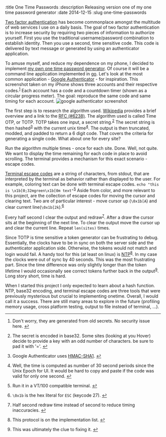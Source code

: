 :title One Time Passwords
:description Releasing version one of my one time password generator
:date 2014-12-15
:slug one-time-passwords


<p><a href="http://en.wikipedia.org/wiki/Two_factor_authentication">Two factor authentication</a> has become commonplace amongst the multitude of web services I use on a daily basis.
The goal of two factor authentication is to increase security by requiring two pieces of information to authorize yourself.
First you use the traditional username/password combination to establish identity.
Then you use a second, time sensitive code.
This code is delivered by text message or generated by using an authenticator application.</p>

<p>To amuse myself, and reduce my dependence on my phone, I decided to implement <a href="onetime.go">my own one time password generator</a>.
Of course it will be a command line application implemented in <a href="https://golang.org/">go</a>.
Let&#39;s look at the most common application - <a href="https://github.com/google/google-authenticator">Google Authenticator</a> - for inspiration.
This screenshot taken on my iPhone shows three accounts and their respective codes.<sup id="fnref1"><a href="#fn1" rel="footnote">1</a></sup>
Each account has a code and a countdown timer (shown as a circular progress meter).
The goal: reproduce the same code and same timing for each account.
<img src="/media/google_authenticator_screenshot.png" alt="google authenticator screenshot"></p>

<p>The first step is to research the algorithm used.
<a href="http://en.wikipedia.org/wiki/Google_Authenticator">Wikipedia</a> provides a brief overview and a link to the <a href="https://www.ietf.org/rfc/rfc6238.txt">RFC (#6238)</a>.
The algorithm used is called Time OTP, or TOTP.
TOTP takes one input, a secret string.<sup id="fnref2"><a href="#fn2" rel="footnote">2</a></sup>
The secret string is then hashed<sup id="fnref3"><a href="#fn3" rel="footnote">3</a></sup> with the current unix time<sup id="fnref4"><a href="#fn4" rel="footnote">4</a></sup>.
The output is then truncated, modded, and padded to return a 6 digit code.
That covers the criteria for generating a single code.
What about one for every site?</p>

<p>Run the algorithm multiple times - once for each site.
Done.
Well, not quite.
We want to display the time remaining for each code in place to avoid scrolling.
The terminal provides a mechanism for this exact scenario - escape codes.</p>

<p><a href="http://en.wikipedia.org/wiki/ANSI_escape_code">Terminal escape codes</a> are a string of characters, from stdout, that are interpreted by the terminal as behavior rather than displayed to the user.
For example, coloring text can be done with terminal escape codes.
<code>echo &quot;this is \x1b[0;32mgreen\x1b[0m text&quot;</code><sup id="fnref5"><a href="#fn5" rel="footnote">5</a></sup>
Aside from color, and more relevant to this project, are the collection of escape codes for moving the cursor and clearing text.
Two are of particular interest - move cursor up (<code>\0x1b[A</code>) and clear current line(<code>\0x1b[2k</code>).<sup id="fnref6"><a href="#fn6" rel="footnote">6</a></sup></p>

<p>Every half second I clear the output and redraw<sup id="fnref7"><a href="#fn7" rel="footnote">7</a></sup>.
After a draw the cursor sits at the beginning of the next line.
To clear the output move the cursor up and clear the current line.
Repeat <code>len(sites)</code> times.</p>

<p>Since TOTP is time sensitive a token generator can be frustrating to debug.
Essentially, the clocks have to be in sync on both the server side and the authenticator application side.
Otherwise, the tokens would not match and login would fail.
A handy tool for this (at least on linux) is <a href="http://www.ntp.org/">NTP</a><sup id="fnref8"><a href="#fn8" rel="footnote">8</a></sup>.
In my case the clocks were out of sync by 40 seconds.
This was the most frustrating part.
Since the time difference was only slightly longer than the token lifetime I would occasionally see correct tokens further back in the output<sup id="fnref9"><a href="#fn9" rel="footnote">9</a></sup>.
Long story short, time is hard.</p>

<p>When I started this project I only expected to learn about a hash function.
NTP, base32 encoding, and terminal escape codes are three tools that were previously mysterious but crucial to implementing onetime.
Overall, I would call it a success.
There are still many areas to explore in the future (profiling memory usage, cross platform testing, output to file instead of terminal, ...).</p>

<div class="footnotes">
<hr>
<ol>

<li id="fn1">
<p>Don&#39;t worry, they are generated from old secrets. No security issue here.&nbsp;<a href="#fnref1" rev="footnote">&#8617;</a></p>
</li>

<li id="fn2">
<p>The secret is encoded in base32. Some sites (looking at you Hover) decide to provide a key with an odd number of characters. be sure to pad it with &#39;=&#39;.&nbsp;<a href="#fnref2" rev="footnote">&#8617;</a></p>
</li>

<li id="fn3">
<p>Google Authenticator uses <a href="https://www.ietf.org/rfc/rfc2104.txt">HMAC-SHA1</a>.&nbsp;<a href="#fnref3" rev="footnote">&#8617;</a></p>
</li>

<li id="fn4">
<p>Well, the time is computed as number of 30 second periods since the Unix Epoch for UI. It would be hard to copy and paste if the code was valid for only one second.&nbsp;<a href="#fnref4" rev="footnote">&#8617;</a></p>
</li>

<li id="fn5">
<p>Run it in a VT/100 compatible terminal.&nbsp;<a href="#fnref5" rev="footnote">&#8617;</a></p>
</li>

<li id="fn6">
<p><code>\0x1b</code> is the hex literal for <code>ESC</code> (keycode 27).&nbsp;<a href="#fnref6" rev="footnote">&#8617;</a></p>
</li>

<li id="fn7">
<p>Half second redraw time instead of second to reduce timing inaccuracies.&nbsp;<a href="#fnref7" rev="footnote">&#8617;</a></p>
</li>

<li id="fn8">
<p>This protocol is on the implementation list.&nbsp;<a href="#fnref8" rev="footnote">&#8617;</a></p>
</li>

<li id="fn9">
<p>This was ultimately the clue to fixing it.&nbsp;<a href="#fnref9" rev="footnote">&#8617;</a></p>
</li>

</ol>
</div>
